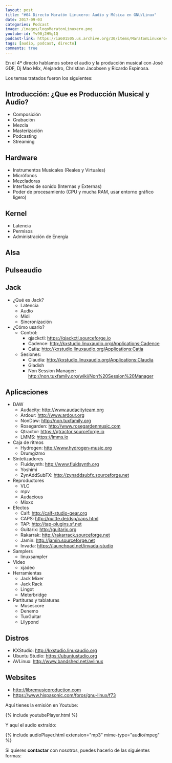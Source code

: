 ```yaml
---
layout: post
title: "#04 Directo Maratón Linuxero: Audio y Música en GNU/Linux"
date: 2017-09-03
categories: Podcast
image: /images/logoMaratonLinuxero.png
youtube-id: Yv90j2HVg1Q
podcast-link: https://ia601505.us.archive.org/30/items/MaratonLinuxero4Audio/Marat%C3%B3n%20Linuxero%204%20Audio
tags: [audio, podcast, directo]
comments: true
---
```

En el 4º directo hablamos sobre el audio y la producción musical con José GDF, Dj Mao Mix, Alejandro, Christian Jacobsen y Ricardo Espinosa.

Los temas tratados fueron los siguientes:

Introducción: ¿Que es Producción Musical y Audio? 
-------------------------------------------------
* Composición  
* Grabación  
* Mezcla  
* Masterización  
* Podcasting  
* Streaming  

Hardware
--------
* Instrumentos Musicales (Reales y Virtuales)  
* Micrófonos  
* Mezcladoras  
* Interfaces de sonido (Internas y Externas)  
* Poder de procesamiento (CPU y mucha RAM, usar entorno gráfico ligero)  

Kernel
------
* Latencia  
* Permisos  
* Administración de Energía  

Alsa
----

Pulseaudio  
----------

Jack
----
* ¿Qué es Jack?  
  * Latencia  
  * Audio  
  * Midi  
  * Sincronización  
* ¿Cómo usarlo?
  * Control:  
    * qjackctl: https://qjackctl.sourceforge.io  
    * Cadence: http://kxstudio.linuxaudio.org/Applications:Cadence  
    * Catia: http://kxstudio.linuxaudio.org/Applications:Catia  
  * Sesiones:  
    * Claudia: http://kxstudio.linuxaudio.org/Applications:Claudia  
    * Gladish      
    * Non Session Manager: http://non.tuxfamily.org/wiki/Non%20Session%20Manager  

Aplicaciones
------------
* DAW
  * Audacity: http://www.audacityteam.org  
  * Ardour: http://www.ardour.org  
  * NonDaw: http://non.tuxfamily.org  
  * Rosegarden: http://www.rosegardenmusic.com  
  * Qtractor: https://qtractor.sourceforge.io  
  * LMMS: https://lmms.io  
* Caja de ritmos  
  * Hydrogen: http://www.hydrogen-music.org  
  * Drumgizmo  
* Sintetizadores  
  * Fluidsynth: http://www.fluidsynth.org  
  * Yoshimi  
  * ZynAddSubFX: http://zynaddsubfx.sourceforge.net  
* Reproductores  
  * VLC  
  * mpv  
  * Audacious  
  * Mixxx  
* Efectos  
  * Calf: http://calf-studio-gear.org  
  * CAPS: http://quitte.de/dsp/caps.html  
  * TAP: http://tap-plugins.sf.net  
  * Guitarix: http://guitarix.org  
  * Rakarrak: http://rakarrack.sourceforge.net  
  * Jamin: http://jamin.sourceforge.net  
  * Invada: https://launchpad.net/invada-studio  
* Samplers  
  * linuxsampler  
* Video  
  * xjadeo  
* Herramientas  
  * Jack Mixer  
  * Jack Rack  
  * Lingot  
  * Meterbridge  
* Partituras y tablaturas  
  * Musescore  
  * Denemo  
  * TuxGuitar  
  * Lilypond  

Distros
-------
* KXStudio: http://kxstudio.linuxaudio.org  
* Ubuntu Studio: https://ubuntustudio.org  
* AVLinux: http://www.bandshed.net/avlinux  

Websites  
--------
* http://libremusicproduction.com  
* https://www.hispasonic.com/foros/gnu-linux/f73  


Aquí tienes la emisión en Youtube: 

{% include youtubePlayer.html %}

Y aquí el audio extraído:

{% include audioPlayer.html extension="mp3" mime-type="audio/mpeg" %}

Si quieres **contactar** con nosotros, puedes hacerlo de las siguientes formas:

